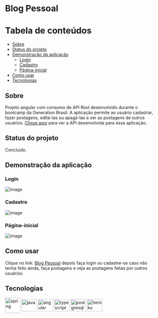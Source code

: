 # Blog Pessoal

Tabela de conteúdos
=================
<!--ts-->
   * [Sobre](#Sobre)
   * [Status do projeto](#status-do-projeto)
   * [Demonstração da aplicação](#Demonstração-da-aplicação)
        * [Login](#Login)
        * [Cadastro](#Cadastro) 
        * [Página-inicial](#Página-inicial) 
   * [Como usar](#como-usar)
   * [Tecnologias](#tecnologias)
<!--te-->

<h2>Sobre</h2>
<p>Projeto angular com consumo de API Rest desenvolvido durante o bootcamp da Generation Brasil. A aplicação permite ao usuário cadastrar, fazer postagens, editá-las ou apagá-las e ver as postagens de outros usuários. <a href="https://github.com/Lillow/Projeto-Blog-Pessoal-Back">Clique aqui</a> para ver a API desenvolvida para essa aplicação.</p>

<h2>Status do projeto</h2>
Concluido.

<h2>Demonstração da aplicação</h2>

<h3>Login</h3>

![image](https://user-images.githubusercontent.com/33943534/150700520-e609d427-29d3-48d4-894c-022bdeae3622.png)

<h3>Cadastro</h3>

![image](https://user-images.githubusercontent.com/33943534/150700534-17f1023c-68a6-48d2-b6c7-7e6142b0db9a.png)

<h3>Página-inicial</h3>

![image](https://user-images.githubusercontent.com/33943534/150700557-8f5241a0-a03e-42aa-b4e4-b1dfd3b6dd03.png)

<h2>Como usar</h2>
<p>Clique no link: <a href="https://nosso-blog-pessoal.netlify.app">Blog Pessoal</a> depois faça login ou cadastre-se caso não tenha feito ainda, faça postagens e veja as postagens feitas por outros usuários.</p>

<h2>Tecnologias</h2>
<div>
  <img align="center" alt="spring" pringheight="40" width="50" src="https://cdn.jsdelivr.net/gh/devicons/devicon/icons/spring/spring-original-wordmark.svg" />
  <img align="center" alt="java" height="40" width="50" src="https://cdn.jsdelivr.net/gh/devicons/devicon/icons/java/java-original-wordmark.svg" />
  <img align="center" alt="angular" height="40" width="50" src="https://cdn.jsdelivr.net/gh/devicons/devicon/icons/angularjs/angularjs-original.svg" />
  <img align="center" alt="typescript" height="40" width="50" src="https://cdn.jsdelivr.net/gh/devicons/devicon/icons/typescript/typescript-original.svg" />
  <img align="center" alt="postgresql" height="40" width="50" src="https://cdn.jsdelivr.net/gh/devicons/devicon/icons/mysql/mysql-original-wordmark.svg" />
  <img align="center" alt="heroku" height="40" width="50" src="https://cdn.jsdelivr.net/gh/devicons/devicon/icons/heroku/heroku-plain-wordmark.svg" />
</div>
